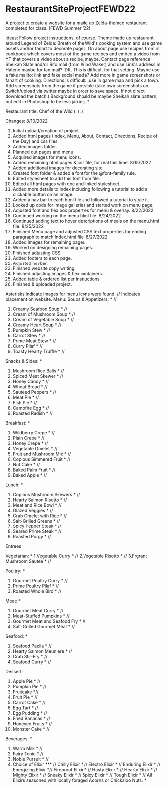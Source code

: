 # RestaurantSiteProjectFEWD22
A project to create a website for a made up Zelda-themed restaurant completed for class. (FEWD Summer '22)

Ideas:
Follow project instructions, of course. Theme made up restaurant around Legend of Zelda: Breath of the Wild's cooking system and use game assets and/or fanart to decorate pages. On about page use recipes from irl cookbook which covers most of the game recipes and embed a video from YT that covers a video about a recipe, maybe.
Contact page reference Sheikah Slate and/or Rito mail (from Wind Waker) and use Link's address in Hateno maybe for fan mail? IDK. This is difficult for that setting. Maybe use a fake mailto: link and fake social media? Add more in game screenshots or fanart of cooking.
Directions is difficult...use in game map and pick a town. Add screenshots from the game if possible (take own screenshots on Switch/upload via twitter maybe in order to save space. If not direct download the batch.)
Background should be maybe Sheikah slate pattern, but edit in Photoshop to be less jarring. *

Restaurant title: Chef of the Wild 
(: (: (: 

Changes: 
8/10/2022
1. Initial upload/creation of project
2. Added html pages (Index, Menu, About, Contact, Directions, Recipe of the Day) and css files
3. Added images folder.
4. Planned out pages and menu
5. Acquired images for menu icons.
6. Added remaining html pages & css file, for real this time.
8/15/2022
1. Added additional images for decorating site
2. Created font folder & added a font for the @font-family rule.
3. Edited stylesheet to add this font from file.
4. Edited all html pages with doc and linked stylesheet.
5. Added more details to index including following a tutorial
to add a clickable button on an image.
6. Added a nav bar to each html file and followed a tutorial to style it.
7. Looked up code for image galleries and started work on menu page.
8. Adjusted font and flex box properties for menu & overlay.
8/22/2022
1. Continued working on the menu html file.
8/24/2022
1. Continued adding text to hover descriptions of meals on the menu.html file.
8/25/2022
1. Finished Menu page and adjusted CSS text properties for ending paragraph to match Index.html file.
8/27/2022
1. Added images for remaining pages
2. Worked on designing remaining pages.
3. Finished adjusting CSS
4. Added footers to each page.
5. Adjusted navbar. 
6. Finished website copy writing.
7. Finished adjusting images & flex containers.
8. Added table & ordered list per instructions
9. Finished & uploaded project.

Asterisks indicate images for menu icons were found. // Indicates placement on website. 
Menu: 
Soups & Appetizers: * //
1. Creamy Seafood Soup * // 
2. Cream of Mushroom Soup * //
3. Cream of Vegetable Soup * //
4. Creamy Heart Soup * //
5. Pumpkin Stew * //
6. Carrot Stew * //
7. Prime Meat Stew * //
8. Curry Pilaf * //
9. Toasty Hearty Truffle * //

Snacks & Sides: *
1. Mushroom Rice Balls * //
2. Spiced Meat Skewer * //
3. Honey Candy * //
4. Wheat Bread * //
5. Sauteed Peppers * //
6. Meat Pie * //
7. Fish Pie * //
8. Campfire Egg * //
9. Roasted Radish * //

Breakfast: *
1. Wildberry Crepe * //
2. Plain Crepe * //
3. Honey Crepe * //
4. Vegetable Omelet * //
5. Fruit and Mushroom Mix * //
6. Copious Simmered Fruit * //
7. Nut Cake * //
8. Baked Palm Fruit * //
9. Baked Apple * //

Lunch: *
1. Copious Mushroom Skewers * //
2. Hearty Salmon Risotto * //
3. Meat and Rice Bowl * //
4. Glazed Veggies * //
5. Crab Omelet with Rice * //
6. Salt-Grilled Greens * //
7. Spicy Pepper Steak * //
8. Seared Prime Steak * //
9. Roasted Porgy * //

Entrees

Vegetarian: *
1.Vegetable Curry * //
2.Vegetable Risotto * //
3.Frgrant Mushroom Sautee * //

Poultry: *
1. Gourmet Poultry Curry * //
2. Prime Poultry Pilaf * //
3. Roasted Whole Bird * //

Meat: *
1. Gourmet Meat Curry * //
2. Meat-Stuffed Pumpkins * //
3. Gourmet Meat and Seafood Fry * //
4. Salt-Grilled Gourmet Meat * //

Seafood: *
1. Seafood Paella * //
2. Hearty Salmon Meuniere * //
3. Crab Stir-Fry * //
4. Seafood Curry * //

Dessert: 
1. Apple Pie * //
2. Pumpkin Pie * //
3. Fruitcake *//
4. Fruit Pie * //
5. Carrot Cake * //
6. Egg Tart * //
7. Egg Pudding * //
8. Fried Bananas * //
9. Honeyed Fruits * //
10. Monster Cake * //

Beverages: *
1. Warm Milk * //
2. Fairy Tonic * //
3. Noble Pursuit * //
4. Choice of Elixir *** // 
Chilly Elixir * //
Electro Elixir * //
Enduring Elixir * //
Energizing Elixir *//
Fireproof Elixir * //
Hasty Elixir * //
Hearty Elixir * //
Mighty Elixir * //
Sneaky Elixir * //
Spicy Elixir * //
Tough Elixir * //
All Elixirs seasoned with locally foraged Acorns or Chickaloo Nuts. *

